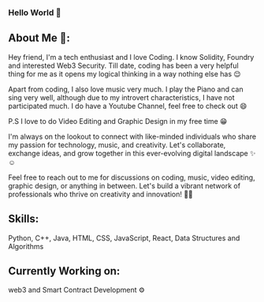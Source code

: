 ### Hello World 👋

About Me 👀:
------------
Hey friend,
I'm a tech enthusiast and I love Coding. I know Solidity, Foundry and interested Web3 Security. Till date, coding has been a very helpful thing for me as it opens my logical thinking in a way nothing else has 😌

Apart from coding, I also love music very much. I play the Piano and can sing very well, although due to my introvert characteristics, I have not participated much. I do have a Youtube Channel, feel free to check out 😄

P.S I love to do Video Editing and Graphic Design in my free time 😁

I'm always on the lookout to connect with like-minded individuals who share my passion for technology, music, and creativity. Let's collaborate, exchange ideas, and grow together in this ever-evolving digital landscape ✨☺️

Feel free to reach out to me for discussions on coding, music, video editing, graphic design, or anything in between. Let's build a vibrant network of professionals who thrive on creativity and innovation! ✌🏻


Skills: 
-------
Python, C++, Java, HTML, CSS, JavaScript, React, Data Structures and Algorithms


Currently Working on: 
--
web3 and Smart Contract Development ⚙️

<!-- <p align="center"> -->
<!--   <samp> -->
<!--     <a href="https://antfu.me">me</a> . -->
<!--     <a href="https://antfu.me/posts">blog</a> . -->
<!--     <a href="https://antfu.me/projects">projects</a> . -->
<!--     <a href="https://antfu.me/talks">talks</a> . -->
<!--     <a href="https://antfu.me/podcasts">podcasts</a> . -->
<!--     <a href="https://linkedin.com/in/nagardharmin">linkedin</a> . -->
<!--     <a href="https://m.webtoo.ls/@antfu">mastodon</a> . -->
<!--     <a href="https://twitter.com/dharminnagar">tweets</a> . -->
<!--     <a href="https://chat.antfu.me">discord</a> . -->
<!--     <a href="https://instagram.com/antfu7">instagram</a> . -->
<!--     <a href="https://github.com/sponsors/antfu">sponsor</a> -->
<!--   </samp> -->
<!-- </p> -->
<!--
**MrGliff/MrGliff** is a ✨ _special_ ✨ repository because its `README.md` (this file) appears on your GitHub profile.

Here are some ideas to get you started:

- 🔭 I’m currently working on ...
- 🌱 I’m currently learning Data Structure and Algorithms
- 👯 I’m looking to collaborate on ...
- 🤔 I’m looking for help with ...
- 💬 Ask me about ...
- 📫 How to reach me: ...
- 😄 Pronouns: He/Him
- ⚡ Fun fact: ...
-->
